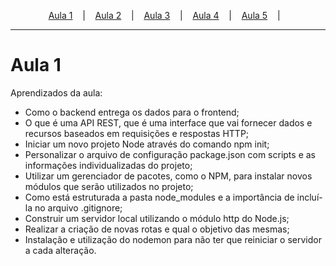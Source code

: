 <p align="center">
  <!-- <a href="https://event-platform-sage.vercel.app/">Link</a> &nbsp;&nbsp;&nbsp;|&nbsp;&nbsp;&nbsp; -->
  <a href="#aula-1">Aula 1</a> &nbsp;&nbsp;&nbsp;|&nbsp;&nbsp;&nbsp;
  <a href="#aula-1">Aula 2</a> &nbsp;&nbsp;&nbsp;|&nbsp;&nbsp;&nbsp;
  <a href="#aula-1">Aula 3</a> &nbsp;&nbsp;&nbsp;|&nbsp;&nbsp;&nbsp;
  <a href="#aula-1">Aula 4</a> &nbsp;&nbsp;&nbsp;|&nbsp;&nbsp;&nbsp;
  <a href="#aula-1">Aula 5</a> &nbsp;&nbsp;&nbsp;|&nbsp;&nbsp;&nbsp;
</p>

---

# Aula 1
Aprendizados da aula:

 - Como o backend entrega os dados para o frontend;
- O que é uma API REST, que é uma interface que vai fornecer dados e recursos baseados em requisições e respostas HTTP;
- Iniciar um novo projeto Node através do comando npm init;
- Personalizar o arquivo de configuração package.json com scripts e as informações individualizadas do projeto;
- Utilizar um gerenciador de pacotes, como o NPM, para instalar novos módulos que serão utilizados no projeto;
- Como está estruturada a pasta node_modules e a importância de incluí-la no arquivo .gitignore;
- Construir um servidor local utilizando o módulo http do Node.js;
- Realizar a criação de novas rotas e qual o objetivo das mesmas;
- Instalação e utilização do nodemon para não ter que reiniciar o servidor a cada alteração.

